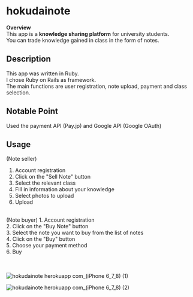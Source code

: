 # hokudainote
**Overview**  
This app is a **knowledge sharing platform** for university students.  
You can trade knowledge gained in class in the form of notes.
<br>
## Description
This app was written in Ruby.<br>I chose Ruby on Rails as framework.<br>
The main functions are user registration, note upload, payment and class selection.<br>

## Notable Point
Used the payment API (Pay.jp) and Google API (Google OAuth)<br>

## Usage
(Note seller)  
1. Account registration  
2. Click on the "Sell Note" button  
3. Select the relevant class  
4. Fill in information about your knowledge  
5. Select photos to upload  
6. Upload  
<br>
(Note buyer)  
1. Account registration  <br>
2. Click on the "Buy Note" button  <br>
3. Select the note you want to buy from the list of notes  <br>
4. Click on the "Buy" button  <br>
5. Choose your payment method<br>
6. Buy   
<br><br><br>


![hokudainote herokuapp com_(iPhone 6_7_8) (1)](https://user-images.githubusercontent.com/55575591/138292430-b9868a7b-185f-4571-aefd-64292a378035.png)

![hokudainote herokuapp com_(iPhone 6_7_8) (2)](https://user-images.githubusercontent.com/55575591/138292455-04592ab7-7019-46d7-b2ba-7f7a6284de56.png)


